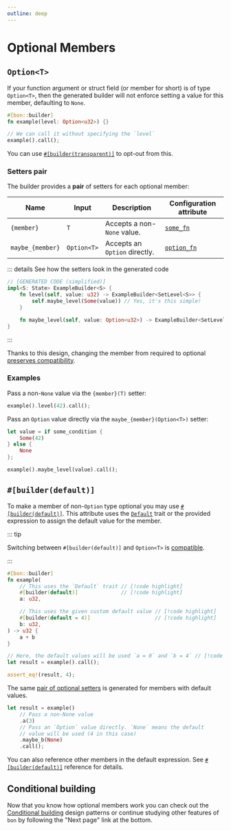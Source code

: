 ```yaml
---
outline: deep
---
```


# Optional Members

## `Option<T>`

If your function argument or struct field (or member for short) is of type `Option<T>`, then the generated builder will not enforce setting a value for this member, defaulting to `None`.

```rust
#[bon::builder]
fn example(level: Option<u32>) {}

// We can call it without specifying the `level`
example().call();
```

You can use [`#[builder(transparent)]`](../reference/builder/member/transparent) to opt-out from this.

### Setters pair

The builder provides a **pair** of setters for each optional member:

| Name             | Input       | Description                   | Configuration attribute
|------------------|-------------|-------------------------------|------------------
| `{member}`       | `T`         | Accepts a non-`None` value.   | [`some_fn`][setters]
| `maybe_{member}` | `Option<T>` | Accepts an `Option` directly. | [`option_fn`][setters]

[setters]: ../reference/builder/member/setters


::: details See how the setters look in the generated code

```rust ignore
// [GENERATED CODE (simplified)]
impl<S: State> ExampleBuilder<S> {
    fn level(self, value: u32) -> ExampleBuilder<SetLevel<S>> {
        self.maybe_level(Some(value)) // Yes, it's this simple!
    }

    fn maybe_level(self, value: Option<u32>) -> ExampleBuilder<SetLevel<S>> { /* */ }
}
```

:::

Thanks to this design, changing the member from required to optional [preserves compatibility](./compatibility#making-a-required-member-optional).

### Examples

Pass a non-`None` value via the `{member}(T)` setter:

```rust ignore
example().level(42).call();
```

Pass an `Option` value directly via the `maybe_{member}(Option<T>)` setter:

```rust ignore
let value = if some_condition {
    Some(42)
} else {
    None
};

example().maybe_level(value).call();
```

## `#[builder(default)]`

To make a member of non-`Option` type optional you may use [`#[builder(default)]`](../reference/builder/member/default). This attribute uses the [`Default`](https://doc.rust-lang.org/stable/std/default/trait.Default.html) trait or the provided expression to assign the default value for the member.

::: tip

Switching between `#[builder(default)]` and `Option<T>` is [compatible](./compatibility#switching-between-option-t-and-builder-default).

:::

```rust
#[bon::builder]
fn example(
    // This uses the `Default` trait // [!code highlight]
    #[builder(default)]              // [!code highlight]
    a: u32,

    // This uses the given custom default value // [!code highlight]
    #[builder(default = 4)]                     // [!code highlight]
    b: u32,
) -> u32 {
    a + b
}

// Here, the default values will be used `a = 0` and `b = 4` // [!code highlight]
let result = example().call();

assert_eq!(result, 4);
```

The same [pair of optional setters](#setters-pair) is generated for members with default values.

```rust ignore
let result = example()
    // Pass a non-None value
    .a(3)
    // Pass an `Option` value directly. `None` means the default
    // value will be used (4 in this case)
    .maybe_b(None)
    .call();
```

You can also reference other members in the default expression. See [`#[builder(default)]`](../../reference/builder/member/default#evaluation-context) reference for details.

## Conditional building

Now that you know how optional members work you can check out the [Conditional building](../patterns/conditional-building) design patterns or continue studying other features of `bon` by following the "Next page" link at the bottom.
